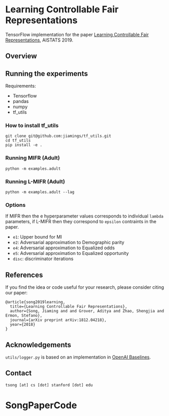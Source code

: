 # Learning Controllable Fair Representations

TensorFlow implementation for the paper [Learning Controllable Fair Representations](https://arxiv.org/abs/1812.04218), AISTATS 2019.

## Overview

## Running the experiments

Requirements: 

- Tensorflow
- pandas
- numpy
- tf_utils

### How to install tf_utils
```
git clone git@github.com:jiamings/tf_utils.git
cd tf_utils
pip install -e .
```

### Running MIFR (Adult)
```
python -m examples.adult
```

### Running L-MIFR (Adult)
```
python -m examples.adult --lag
```

### Options
If MIFR then the e hyperparameter values corresponds to individual `lambda` parameters, if L-MIFR then they correspond to `epsilon` contraints in the paper.
 - `e1`: Upper bound for MI
 - `e2`: Adversarial approximation to Demographic parity
 - `e4`: Adversarial approximation to Equalized odds
 - `e5`: Adversarial approximation to Equalized opportunity
 - `disc`: discriminator iterations

## References

If you find the idea or code useful for your research, please consider citing our paper:
```
@article{song2019learning,
  title={Learning Controllable Fair Representations},
  author={Song, Jiaming and and Grover, Aditya and Zhao, Shengjia and Ermon, Stefano},
  journal={arXiv preprint arXiv:1812.04218},
  year={2018}
}
```

## Acknowledgements

`utils/logger.py` is based on an implementation in [OpenAI Baselines](https://github.com/openai/baselines).

## Contact

`tsong [at] cs [dot] stanford [dot] edu`




# SongPaperCode
